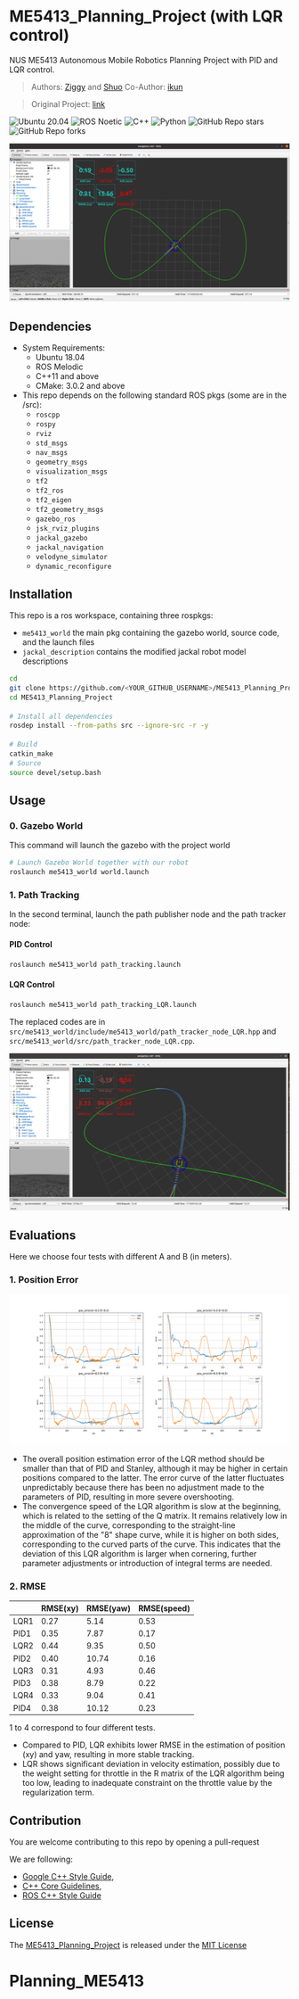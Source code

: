 # ME5413_Planning_Project (with LQR control)

NUS ME5413 Autonomous Mobile Robotics Planning Project with PID and LQR control.


> Authors: [Ziggy](https://github.com/ziggyhuang) and [Shuo](https://github.com/SS47816)
> Co-Author: [ikun](https://github.com/ccoopq)

>Original Project: [link](https://github.com/NUS-Advanced-Robotics-Centre/ME5413_Planning_Project)

![Ubuntu 20.04](https://img.shields.io/badge/OS-Ubuntu_20.04-informational?style=flat&logo=ubuntu&logoColor=white&color=2bbc8a)
![ROS Noetic](https://img.shields.io/badge/Tools-ROS_Noetic-informational?style=flat&logo=ROS&logoColor=white&color=2bbc8a)
![C++](https://img.shields.io/badge/Code-C++-informational?style=flat&logo=c%2B%2B&logoColor=white&color=2bbc8a)
![Python](https://img.shields.io/badge/Code-Python-informational?style=flat&logo=Python&logoColor=white&color=2bbc8a)
![GitHub Repo stars](https://img.shields.io/github/stars/NUS-Advanced-Robotics-Centre/ME5413_Planning_Project?color=FFE333)
![GitHub Repo forks](https://img.shields.io/github/forks/NUS-Advanced-Robotics-Centre/ME5413_Planning_Project?color=FFE333)

![cover_image](src/me5413_world/media/rviz_overview.png)

## Dependencies

- System Requirements:
  - Ubuntu 18.04
  - ROS Melodic
  - C++11 and above
  - CMake: 3.0.2 and above
- This repo depends on the following standard ROS pkgs (some are in the /src):
  - `roscpp`
  - `rospy`
  - `rviz`
  - `std_msgs`
  - `nav_msgs`
  - `geometry_msgs`
  - `visualization_msgs`
  - `tf2`
  - `tf2_ros`
  - `tf2_eigen`
  - `tf2_geometry_msgs`
  - `gazebo_ros`
  - `jsk_rviz_plugins`
  - `jackal_gazebo`
  - `jackal_navigation`
  - `velodyne_simulator`
  - `dynamic_reconfigure`

## Installation

This repo is a ros workspace, containing three rospkgs:

- `me5413_world` the main pkg containing the gazebo world, source code, and the launch files
- `jackal_description` contains the modified jackal robot model descriptions

```bash
cd
git clone https://github.com/<YOUR_GITHUB_USERNAME>/ME5413_Planning_Project.git
cd ME5413_Planning_Project

# Install all dependencies
rosdep install --from-paths src --ignore-src -r -y

# Build
catkin_make
# Source
source devel/setup.bash
```

## Usage

### 0. Gazebo World

This command will launch the gazebo with the project world

```bash
# Launch Gazebo World together with our robot
roslaunch me5413_world world.launch
```

### 1. Path Tracking

In the second terminal, launch the path publisher node and the path tracker node:

#### PID Control
```bash
roslaunch me5413_world path_tracking.launch
```

#### LQR Control
```bash
roslaunch me5413_world path_tracking_LQR.launch
```
The replaced codes are in `src/me5413_world/include/me5413_world/path_tracker_node_LQR.hpp` and `src/me5413_world/src/path_tracker_node_LQR.cpp`.

![rviz_tracking_image](src/me5413_world/media/rviz_tracking.png)


## Evaluations
Here we choose four tests with different A and B (in meters). 

### 1. Position Error
![rviz_tracking_image](pos_error.png)
 - The overall position estimation error of the LQR method should be smaller than that of PID and Stanley, although it may be higher in certain positions compared to the latter. The error curve of the latter fluctuates unpredictably because there has been no adjustment made to the parameters of PID, resulting in more severe overshooting. 
 - The convergence speed of the LQR algorithm is slow at the beginning, which is related to the setting of the Q matrix. It remains relatively low in the middle of the curve, corresponding to the straight-line approximation of the "8" shape curve, while it is higher on both sides, corresponding to the curved parts of the curve. This indicates that the deviation of this LQR algorithm is larger when cornering, further parameter adjustments or introduction of integral terms are needed.

### 2. RMSE
|   | RMSE(xy) | RMSE(yaw) | RMSE(speed) |
| ----- | ----- | ----- | ----- |
| LQR1 | 0.27 | 5.14 | 0.53 |
| PID1 | 0.35 | 7.87 | 0.17 |
| LQR2 | 0.44 | 9.35 | 0.50 |
| PID2 | 0.40 | 10.74 | 0.16 |
| LQR3 | 0.31 | 4.93 | 0.46 |
| PID3 | 0.38 | 8.79 | 0.22 |
| LQR4 | 0.33 | 9.04 | 0.41 |
| PID4 | 0.38 | 10.12 | 0.23 |

1 to 4 correspond to four different tests. 
- Compared to PID, LQR exhibits lower RMSE in the estimation of position (xy) and yaw, resulting in more stable tracking.
- LQR shows significant deviation in velocity estimation, possibly due to the weight setting for throttle in the R matrix of the LQR algorithm being too low, leading to inadequate constraint on the throttle value by the regularization term.


## Contribution

You are welcome contributing to this repo by opening a pull-request

We are following:

- [Google C++ Style Guide](https://google.github.io/styleguide/cppguide.html),
- [C++ Core Guidelines](https://isocpp.github.io/CppCoreGuidelines/CppCoreGuidelines#main),
- [ROS C++ Style Guide](http://wiki.ros.org/CppStyleGuide)

## License

The [ME5413_Planning_Project](https://github.com/NUS-Advanced-Robotics-Centre/ME5413_Planning_Project) is released under the [MIT License](https://github.com/NUS-Advanced-Robotics-Centre/ME5413_Planning_Project/blob/main/LICENSE)
# Planning_ME5413
